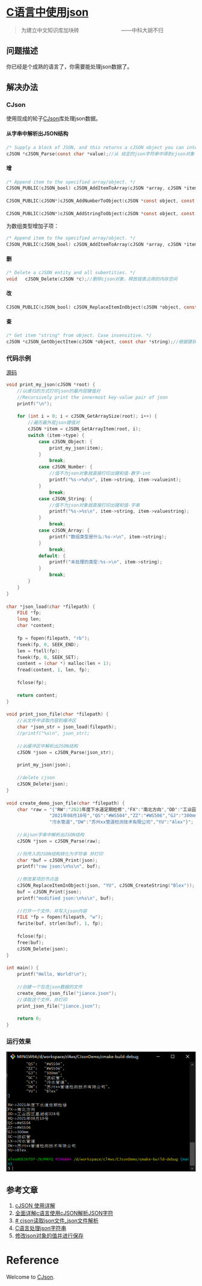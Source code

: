 # [C语言中使用json](https://juejin.cn/post/6995042402276737060/)

> 为建立中文知识库加块砖　　　　　　　　——中科大胡不归

## 问题描述

你已经是个成熟的语言了，你需要能处理json数据了。

## 解决办法

### CJson

使用现成的轮子[CJson](https://github.com/DaveGamble/cJSON)库处理json数据。

#### 从字串中解析出JSON结构

```c
/* Supply a block of JSON, and this returns a cJSON object you can interrogate. Call cJSON_Delete when finished. */
cJSON *cJSON_Parse(const char *value);//从 给定的json字符串中得到cjson对象
```

#### 增

```c
/* Append item to the specified array/object. */
CJSON_PUBLIC(cJSON_bool) cJSON_AddItemToArray(cJSON *array, cJSON *item);

CJSON_PUBLIC(cJSON*)cJSON_AddNumberToObject(cJSON *const object, const char *const name, const double number);

CJSON_PUBLIC(cJSON*)cJSON_AddStringToObject(cJSON *const object, const char *const name, const char *const string);
```

为数组类型增加子项：

```c
/* Append item to the specified array/object. */
CJSON_PUBLIC(cJSON_bool) cJSON_AddItemToArray(cJSON *array, cJSON *item);
```

#### 删

```c
/* Delete a cJSON entity and all subentities. */
void   cJSON_Delete(cJSON *c);//删除cjson对象，释放链表占用的内存空间
```

#### 改

```c
CJSON_PUBLIC(cJSON_bool) cJSON_ReplaceItemInObject(cJSON *object, const char *string, cJSON *newitem);
```

#### 查

```c
/* Get item "string" from object. Case insensitive. */
cJSON *cJSON_GetObjectItem(cJSON *object, const char *string);//根据键获取对应的值（cjson对象）
```

### 代码示例

[源码](https://github.com/zhongwcool/CJsonDemo)

```c
void print_my_json(cJSON *root) {
    //以递归的方式打印json的最内层键值对
    //Recursively print the innermost key-value pair of json
    printf("\n");

    for (int i = 0; i < cJSON_GetArraySize(root); i++) {
        //遍历最外层json键值对
        cJSON *item = cJSON_GetArrayItem(root, i);
        switch (item->type) {
            case cJSON_Object: {
                print_my_json(item);
            }
                break;
            case cJSON_Number: {
                //值不为json对象就直接打印出键和值-数字-int
                printf("%s->%d\n", item->string, item->valueint);
            }
                break;
            case cJSON_String: {
                //值不为json对象就直接打印出键和值-字串
                printf("%s->%s\n", item->string, item->valuestring);
            }
                break;
            case cJSON_Array: {
                printf("数组类型是什么:%s->\n", item->string);
            }
                break;
            default: {
                printf("未处理的类型:%s->\n", item->string);
            }
                break;
        }
    }
}

char *json_load(char *filepath) {
    FILE *fp;
    long len;
    char *content;

    fp = fopen(filepath, "rb");
    fseek(fp, 0, SEEK_END);
    len = ftell(fp);
    fseek(fp, 0, SEEK_SET);
    content = (char *) malloc(len + 1);
    fread(content, 1, len, fp);

    fclose(fp);

    return content;
}

void print_json_file(char *filepath) {
    //从文件中读取内容到缓冲区
    char *json_str = json_load(filepath);
    //printf("%s\n", json_str);

    //从缓冲区中解析出JSON结构
    cJSON *json = cJSON_Parse(json_str);

    print_my_json(json);

    //delete cjson
    cJSON_Delete(json);
}

void create_demo_json_file(char *filepath) {
    char *raw = "{"RW":"2021年度下水道定期检修","FX":"南北方向","DD":"工业园区星湖街328号","RQ":""
                "2021年08月10号","QS":"#WS504","ZZ":"#WS506","GJ":"300mm","GC":"波纹管","LX":""
                "污水管道","DW":"苏州xx管道检测技术有限公司","YU":"Alex"}";

    //从json字串中解析出JSON结构
    cJSON *json = cJSON_Parse(raw);

    //将传入的JSON结构转化为字符串 并打印
    char *buf = cJSON_Print(json);
    printf("raw json:\n%s\n", buf);

    //修改某项的节点值
    cJSON_ReplaceItemInObject(json, "YU", cJSON_CreateString("Blex"));
    buf = cJSON_Print(json);
    printf("modified json:\n%s\n", buf);

    //打开一个文件，并写入json内容
    FILE *fp = fopen(filepath, "w");
    fwrite(buf, strlen(buf), 1, fp);

    fclose(fp);
    free(buf);
    cJSON_Delete(json);
}

int main() {
    printf("Hello, World!\n");

    //创建一个包含json数据的文件
    create_demo_json_file("jiance.json");
    //读取这个文件，并打印
    print_json_file("jiance.json");

    return 0;
}
```

### 运行效果

![运行效果](./art/132642.png)

## 参考文章

1. [cJSON 使用详解](https://www.cnblogs.com/catgatp/p/6379955.html)
2. [全面详解c语言使用cJSON解析JSON字符](https://blog.csdn.net/bjbz_cxy/article/details/79173603)
3. [# cjson读取json文件_json文件解析](https://blog.csdn.net/weixin_39882623/article/details/113010355)
4. [C语言处理json字符串](https://www.cnblogs.com/jkred369/p/7392364.html)
5. [修改json对象的值并进行保存](https://blog.csdn.net/linbaokun/article/details/88405265)

# Reference

Welcome to [CJson](https://github.com/DaveGamble/cJSON).
